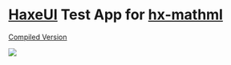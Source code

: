 # <a href="https://github.com/ianharrigan/haxeui">HaxeUI</a> Test App for <a href="https://github.com/sciencePowerApp/hx-mathml">hx-mathml</a>

<a href="https://raw.github.com/sciencePowerApp/hx-mathml/tree/master/TestApp/demo/TestApp.swf">Compiled Version</a>

<img src="https://raw.github.com/sciencePowerApp/hx-mathml/master/TestApp/images/1.png" />